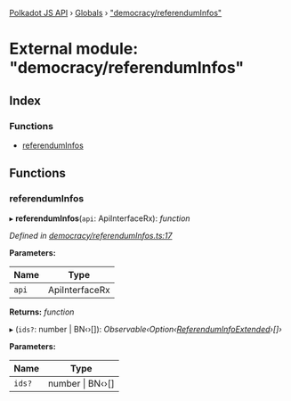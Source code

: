 [Polkadot JS API](../README.md) › [Globals](../globals.md) › ["democracy/referendumInfos"](_democracy_referenduminfos_.md)

# External module: "democracy/referendumInfos"

## Index

### Functions

* [referendumInfos](_democracy_referenduminfos_.md#referenduminfos)

## Functions

###  referendumInfos

▸ **referendumInfos**(`api`: ApiInterfaceRx): *function*

*Defined in [democracy/referendumInfos.ts:17](https://github.com/polkadot-js/api/blob/16e0ea9315/packages/api-derive/src/democracy/referendumInfos.ts#L17)*

**Parameters:**

Name | Type |
------ | ------ |
`api` | ApiInterfaceRx |

**Returns:** *function*

▸ (`ids?`: number | BN‹›[]): *Observable‹Option‹[ReferendumInfoExtended](../classes/_type_referenduminfoextended_.referenduminfoextended.md)›[]›*

**Parameters:**

Name | Type |
------ | ------ |
`ids?` | number &#124; BN‹›[] |
